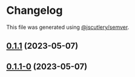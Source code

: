 # Changelog

This file was generated using [@jscutlery/semver](https://github.com/jscutlery/semver).

## [0.1.1](https://github.com/khalilou88/jnxplus/compare/gradle-0.1.1-0...gradle-0.1.1) (2023-05-07)



## [0.1.1-0](https://github.com/khalilou88/jnxplus/compare/gradle-0.1.0...gradle-0.1.1-0) (2023-05-07)
